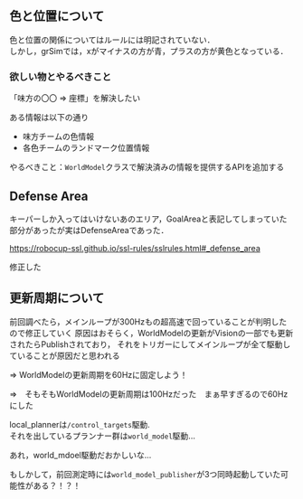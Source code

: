 ## 色と位置について
色と位置の関係についてはルールには明記されていない．  
しかし，grSimでは，xがマイナスの方が青，プラスの方が黄色となっている．

### 欲しい物とやるべきこと

「味方の〇〇 => 座標」を解決したい

ある情報は以下の通り
- 味方チームの色情報
- 各色チームのランドマーク位置情報

やるべきこと：`WorldModel`クラスで解決済みの情報を提供するAPIを追加する

## Defense Area

キーパーしか入ってはいけないあのエリア，GoalAreaと表記してしまっていた部分があったが実はDefenseAreaであった．  

https://robocup-ssl.github.io/ssl-rules/sslrules.html#_defense_area

修正した

## 更新周期について

前回調べたら，メインループが300Hzもの超高速で回っていることが判明したので修正していく
原因はおそらく，WorldModelの更新がVisionの一部でも更新されたらPublishされており，
それをトリガーにしてメインループが全て駆動していることが原因だと思われる

⇒ WorldModelの更新周期を60Hzに固定しよう！

⇒　そもそもWorldModelの更新周期は100Hzだった　まぁ早すぎるので60Hzにした

local_plannerは`/control_targets`駆動.  
それを出しているプランナー群は`world_model`駆動...

あれ，world_mdoel駆動だおかしいな...

もしかして，前回測定時には`world_model_publisher`が3つ同時起動していた可能性がある？！？！


